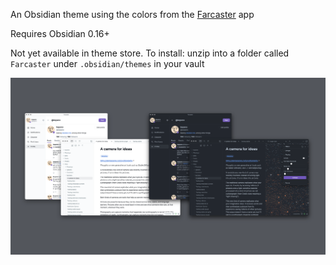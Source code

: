  An Obsidian theme using the colors from the [Farcaster](https://www.farcaster.xyz/) app

 Requires Obsidian 0.16+

 Not yet available in theme store. To install: unzip into a folder called `Farcaster` under `.obsidian/themes` in your vault

 ![Screenshot](screenshot.png)
